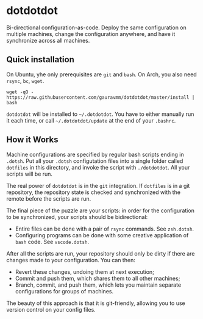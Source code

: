 # dotdotdot
Bi-directional configuration-as-code. Deploy the same configuration on multiple machines, change the configuration anywhere, and have it synchronize across all machines.

## Quick installation

On Ubuntu, yhe only prerequisites are `git` and `bash`. On Arch, you also need `rsync`, `bc`, `wget`.

```
wget -qO - https://raw.githubusercontent.com/gauravmm/dotdotdot/master/install | bash
```

`dotdotdot` will be installed to `~/.dotdotdot`. You have to either manually run it each time, or call `~/.dotdotdot/update` at the end of your `.bashrc`. 

## How it Works

Machine configurations are specified by regular bash scripts ending in `.dotsh`. Put all your `.dotsh` configutation files into a single folder called `dotfiles` in this directory, and invoke the script with `./dotdotdot`. All your scripts will be run.

The real power of `dotdotdot` is in the `git` integration. If `dotfiles` is in a git repository, the repository state is checked and synchronized with the remote before the scripts are run.

The final piece of the puzzle are your scripts: in order for the configuration to be synchronized, your scripts should be bidirectional:

 - Entire files can be done with a pair of `rsync` commands. See `zsh.dotsh`.
 - Configuring programs can be done with some creative application of `bash` code. See `vscode.dotsh`.

After all the scripts are run, your repository should only be dirty if there are changes made to your configuration. You can then:

 - Revert these changes, undoing them at next execution;
 - Commit and push them, which shares them to all other machines;
 - Branch, commit, and push them, which lets you maintain separate configurations for groups of machines.

The beauty of this approach is that it is git-friendly, allowing you to use version control on your config files.
